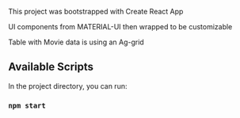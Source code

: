This project was bootstrapped with Create React App

UI components from MATERIAL-UI then wrapped to be customizable

Table with Movie data is using an Ag-grid 

## Available Scripts

In the project directory, you can run:

### `npm start`

    